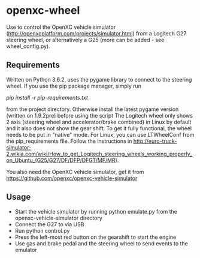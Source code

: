 # openxc-wheel

Use to control the OpenXC vehicle simulator (http://openxcplatform.com/projects/simulator.html) from a Logitech G27 steering wheel, or alternatively a G25 (more can be added - see wheel_config.py).

## Requirements

Written on Python 3.6.2, uses the pygame library to connect to the steering wheel. If you use the pip package manager, simply run 

*pip install -r pip-requirements.txt*

from the project directory. Otherwise install the latest pygame version (written on 1.9.2pre) before using the script
The Logitech wheel only shows 2 axis (steering wheel and accelerator/brake combined) in Linux by default and it also
does not show the gear shift. To get it fully functional, the wheel needs to be put in "native" mode.
For Linux, you can use LTWheelConf from the pip_requirements file. Follow the instructions in 
http://euro-truck-simulator-2.wikia.com/wiki/How_to_get_Logitech_steering_wheels_working_properly_on_Ubuntu_(G25/G27/DF/DFP/DFGT/MF/MR).


You also need the OpenXC vehicle simulator, get it from https://github.com/openxc/openxc-vehicle-simulator


## Usage

- Start the vehicle simulator by running python emulate.py from the openxc-vehicle-simulator directory
- Connect the G27 to via USB
- Run python control.py
- Press the left-most red button on the gearshift to start the engine
- Use gas and brake pedal and the steering wheel to send events to the emulator


